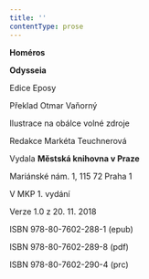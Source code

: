 ```yaml
---
title: ''
contentType: prose
---
```


**Homéros**

**Odysseia**

Edice Eposy

Překlad Otmar Vaňorný

Ilustrace na obálce volné zdroje

Redakce Markéta Teuchnerová

Vydala **Městská knihovna v Praze**

Mariánské nám. 1, 115 72 Praha 1

V MKP 1. vydání

Verze 1.0 z 20. 11. 2018

ISBN 978-80-7602-288-1 (epub)

ISBN 978-80-7602-289-8 (pdf)

ISBN 978-80-7602-290-4 (prc)
